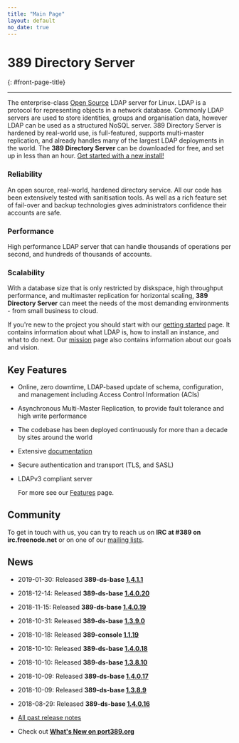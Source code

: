 ```yaml
---
title: "Main Page"
layout: default
no_date: true
---
```


# 389 Directory Server
{: #front-page-title}

---

The enterprise-class [Open Source](docs/389ds/FAQ/licensing.html) LDAP server for Linux. LDAP is a
protocol for representing objects in a network database. Commonly LDAP servers are used to store
identities, groups and organisation data, however LDAP can be used as a structured NoSQL server.
389 Directory Server is hardened by real-world use, is full-featured, supports multi-master
replication, and already handles many of the largest LDAP deployments in the world.
The **389 Directory Server** can be downloaded for free, and set up in less than an hour.
[Get started with a new install!](/docs/389ds/howto/quickstart.html)


<div id="front-page-columns" class="container-fluid">
  <div class="row">
    <div class="col-xs-12 col-md-4">
      <h3 class="front-page-column-title">
        Reliability
      </h3>
      <p class="front-page-column-text">
        An open source, real-world, hardened directory service. All our code has been extensively tested with sanitisation tools. As well as a rich feature set of fail-over and backup technologies gives administrators confidence their accounts are safe.
      </p>
    </div>
    <div class="col-xs-12 col-md-4">
      <h3 class="front-page-column-title">
        Performance
      </h3>
      <p class="front-page-column-text">
        High performance LDAP server that can handle thousands of operations per second, and hundreds of thousands of accounts.
       </p>
    </div>
    <div class="col-xs-12 col-md-4">
      <h3 class="front-page-column-title">
        Scalability
      </h3>
      <p class="front-page-column-text">
        With a database size that is only restricted by diskspace, high throughput performance, and multimaster replication for horizontal scaling, <strong>389 Directory Server</strong> can meet the needs of the most demanding environments - from small business to cloud.
      </p>
    </div>
  </div>
</div>

If you're new to the project you should start with our [getting started](docs/389ds/howto/quickstart.html) page. It contains information about what LDAP is, how to install an instance, and what to do next. Our [mission](docs/389ds/FAQ/mission.html) page also contains information about our goals and vision.

## Key Features

-   Online, zero downtime, LDAP-based update of schema, configuration, and management including Access Control Information (ACIs)
-   Asynchronous Multi-Master Replication, to provide fault tolerance and high write performance
-   The codebase has been deployed continuously for more than a decade by sites around the world
-   Extensive [documentation](https://access.redhat.com/site/documentation/Red_Hat_Directory_Server/)
-   Secure authentication and transport (TLS, and SASL)
-   LDAPv3 compliant server

    For more see our [Features](docs/389ds/FAQ/features.html) page.

## Community

To get in touch with us, you can try to reach us on **IRC at \#389 on irc.freenode.net** or on one of our [mailing lists](docs/389ds/mailing-lists.html).

## News

<!-- Try to keep this list under 10 releases  -->
- 2019-01-30: Released **389-ds-base [1.4.1.1](docs/389ds/releases/release-1-4-1-1.html)**
- 2018-12-14: Released **389-ds-base [1.4.0.20](docs/389ds/releases/release-1-4-0-20.html)**
- 2018-11-15: Released **389-ds-base [1.4.0.19](docs/389ds/releases/release-1-4-0-19.html)**
- 2018-10-31: Released **389-ds-base [1.3.9.0](docs/389ds/releases/release-1-3-9-0.html)**
- 2018-10-18: Released **389-console [1.1.19](docs/389ds/releases/release-console-1-1-19.html)**
- 2018-10-10: Released **389-ds-base [1.4.0.18](docs/389ds/releases/release-1-4-0-18.html)**
- 2018-10-10: Released **389-ds-base [1.3.8.10](docs/389ds/releases/release-1-3-8-10.html)**
- 2018-10-09: Released **389-ds-base [1.4.0.17](docs/389ds/releases/release-1-4-0-17.html)**
- 2018-10-09: Released **389-ds-base [1.3.8.9](docs/389ds/releases/release-1-3-8-9.html)**
- 2018-08-29: Released **389-ds-base [1.4.0.16](docs/389ds/releases/release-1-4-0-16.html)**

- [All past release notes](docs/389ds/releases/release-notes.html)

- Check out **[What's New on port389.org](whats_new.html)**


<br>

